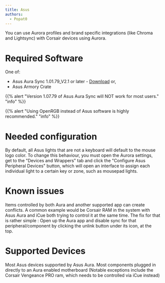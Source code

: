 ```yaml
---
title: Asus
authors:
  - Popat0
---
```


You can use Aurora profiles and brand specific integrations (like Chroma and Lightsync) with Corsair devices using Aurora.

# Required Software
One of:

* Asus Aura Sync 1.01.79_V2.1 or later - [Download](https://www.asus.com/campaign/aura/us/download.html) or,
* Asus Armory Crate

{{% alert "Version 1.07.79 of Asus Aura Sync will NOT work for most users." "info" %}}

{{% alert "Using OpenRGB instead of Asus software is highly recommended." "info" %}}

# Needed configuration

By default, all Asus lights that are not a keyboard will default to the mouse logo color.
To change this behaviour, you must open the Aurora settings, get to the "Devices and Wrappers" tab and click the "Configure Asus Peripheral Devices" button, which will open an interface to assign each individual light to a certain key or zone, such as mousepad lights.

# Known issues

Items controlled by both Aura and another supported app can create conflicts.
A common example would be Corsair RAM in the system with Asus Aura and iCue both trying to control it at the same time.
The fix for that is rather simple : Open up the Aura app and disable sync for that peripheral/component by clicking the unlink button under its icon, at the top.

# Supported Devices

Most Asus devices supported by Asus Aura.
Most components plugged in directly to an Aura enabled motherboard (Notable exceptions include the Corsair Vengeance PRO ram, which needs to be controlled via iCue instead)
